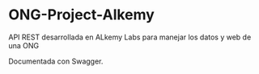 # ONG-Project-Alkemy

API REST desarrollada en ALkemy Labs para manejar los datos y web de una ONG 

Documentada con Swagger.

